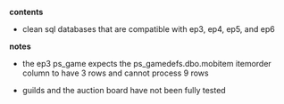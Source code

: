 **contents**

* clean sql databases that are compatible with ep3, ep4, ep5, and ep6

**notes**

* the ep3 ps_game expects the ps_gamedefs.dbo.mobitem itemorder column to have 3 rows and cannot process 9 rows

* guilds and the auction board have not been fully tested
